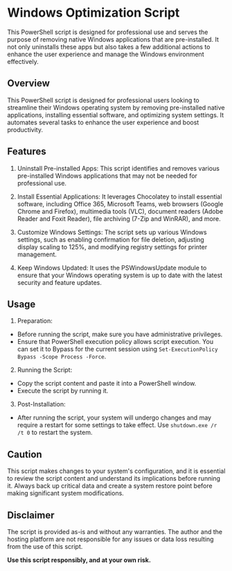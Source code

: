 
# Windows Optimization Script

This PowerShell script is designed for professional use and serves the purpose of removing native Windows applications that are pre-installed. It not only uninstalls these apps but also takes a few additional actions to enhance the user experience and manage the Windows environment effectively. 


## Overview

This PowerShell script is designed for professional users looking to streamline their Windows operating system by removing pre-installed native applications, installing essential software, and optimizing system settings. It automates several tasks to enhance the user experience and boost productivity.

## Features

1. Uninstall Pre-installed Apps: This script identifies and removes various pre-installed Windows applications that may not be needed for professional use.

2. Install Essential Applications: It leverages Chocolatey to install essential software, including Office 365, Microsoft Teams, web browsers (Google Chrome and Firefox), multimedia tools (VLC), document readers (Adobe Reader and Foxit Reader), file archiving (7-Zip and WinRAR), and more.

3. Customize Windows Settings: The script sets up various Windows settings, such as enabling confirmation for file deletion, adjusting display scaling to 125%, and modifying registry settings for printer management.

4. Keep Windows Updated: It uses the PSWindowsUpdate module to ensure that your Windows operating system is up to date with the latest security and feature updates.

## Usage

1. Preparation:
    
* Before running the script, make sure you have administrative privileges.
* Ensure that PowerShell execution policy allows script execution. You can set it to Bypass for the current session using ```Set-ExecutionPolicy Bypass -Scope Process -Force```.

2. Running the Script:
* Copy the script content and paste it into a PowerShell window.
* Execute the script by running it.

3. Post-Installation:
* After running the script, your system will undergo changes and may require a restart for some settings to take effect. Use ```shutdown.exe /r /t 0``` to restart the system.

## Caution

This script makes changes to your system's configuration, and it is essential to review the script content and understand its implications before running it. Always back up critical data and create a system restore point before making significant system modifications.

## Disclaimer

The script is provided as-is and without any warranties. The author and the hosting platform are not responsible for any issues or data loss resulting from the use of this script.

**Use this script responsibly, and at your own risk.**
